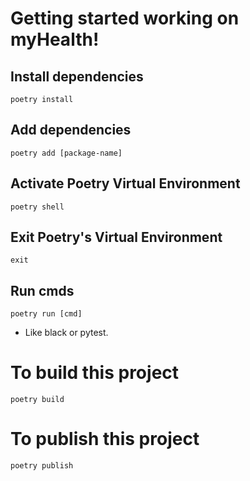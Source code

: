 # Getting started working on myHealth!

## Install dependencies
```poetry install```

## Add dependencies
```poetry add [package-name]```

## Activate Poetry Virtual Environment
```poetry shell```

## Exit Poetry's Virtual Environment
```exit```

## Run cmds
```poetry run [cmd]```
* Like black or pytest.

# To build this project
```poetry build```

# To publish this project
```poetry publish```